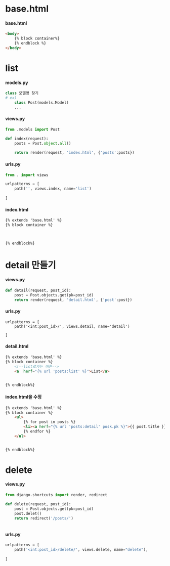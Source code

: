 # base.html

#### base.html

```html
<body>
    {% block container%}
	{% endblock %}
</body>

```



# list

#### models.py

```python
class 모델명 찾기
# ex)
	class Post(models.Model)
	...
```

#### views.py

```python
from .models import Post

def index(request):
	posts = Post.object.all()
	
	return render(request, 'index.html', {'posts':posts})
```

#### urls.py

```python
from . import views

urlpatterns = [
    path('', views.index, name='list')
    
]
```



#### index.html

```html
{% extends 'base.html' %}
{% block container %}
	


{% endblock%}
```



# detail 만들기

#### views.py

```python
def detail(request, post_id):
    post = Post.objects.get(pk=post_id)
    return render(request, 'detail.html', {'post':post})
```



#### urls.py

```
urlpatterns = [
    path('<int:post_id>/', views.detail, name='detail')
    
]
```



#### detail.html

```html
{% extends 'base.html' %}
{% block container %}
	<!--list로가는 버튼-->
	<a	herf="{% url 'posts:list' %}">List</a>


{% endblock%}
```



#### index.html을 수정

```html
{% extends 'base.html' %}
{% block container %}
	<ul>
        {% for post in posts %}
        <li><a herf="{% url 'posts:detail' posk.pk %}">{{ post.title }}</a></li>
        {% endfor %}
	</ul>


{% endblock%}
```





# delete

#### views.py

```python
from django.shortcuts import render, redirect

def delete(request, post_id):
    post = Post.objects.get(pk=post_id)
    post.delet()
    return redirect('/posts/')
	
```



#### urls.py

```python
urlpatterns = [
    path('<int:post_id>/delete/', views.delete, name="delete"),
    
]
```





